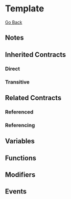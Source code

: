 # Template

[Go Back](../contracts.md)

## Notes

## Inherited Contracts

### Direct

### Transitive

## Related Contracts

### Referenced

### Referencing

## Variables

## Functions

## Modifiers

## Events
